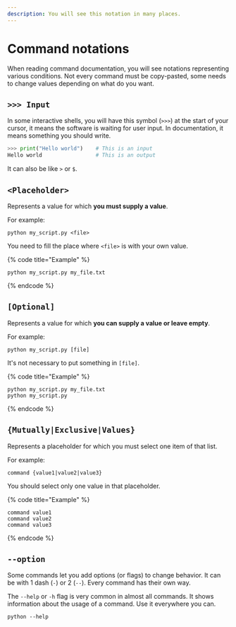 ```yaml
---
description: You will see this notation in many places.
---
```


# Command notations

When reading command documentation, you will see notations representing various conditions. Not every command must be copy-pasted, some needs to change values depending on what do you want.

## `>>> Input` <a href="#input" id="input"></a>

In some interactive shells, you will have this symbol (`>>>`) at the start of your cursor, it means the software is waiting for user input. In documentation, it means something you should write.

```python
>>> print("Hello world")    # This is an input
Hello world                 # This is an output
```

It can also be like `>` or `$`.

## `<Placeholder>` <a href="#placeholder" id="placeholder"></a>

Represents a value for which **you must supply a value**.

For example:

```
python my_script.py <file>
```

You need to fill the place where `<file>` is with your own value.

{% code title="Example" %}
```
python my_script.py my_file.txt
```
{% endcode %}

## `[Optional]` <a href="#optional" id="optional"></a>

Represents a value for which **you can supply a value or leave empty**.

For example:

```
python my_script.py [file]
```

It's not necessary to put something in `[file]`.

{% code title="Example" %}
```
python my_script.py my_file.txt
python my_script.py
```
{% endcode %}

## `{Mutually|Exclusive|Values}` <a href="#mutually-exclusive-items" id="mutually-exclusive-items"></a>

Represents a placeholder for which you must select one item of that list.

For example:

```
command {value1|value2|value3}
```

You should select only one value in that placeholder.

{% code title="Example" %}
```
command value1
command value2
command value3
```
{% endcode %}

## `--option` <a href="#option" id="option"></a>

Some commands let you add options (or flags) to change behavior. It can be with 1 dash (`-`) or 2 (`--`). Every command has their own way.

The `--help` or `-h` flag is very common in almost all commands. It shows information about the usage of a command. Use it everywhere you can.

```
python --help
```
